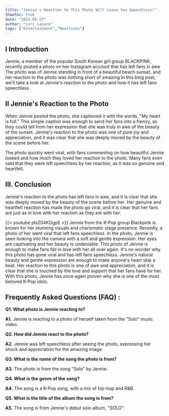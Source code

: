```yaml
---
title: "Jennie's Reaction to This Photo Will Leave You Speechless!"
ShowToc: true 
date: "2022-06-23"
author: "Lori Lasure" 
tags: ["Entertainment","Reactions"]
---
```

## I Introduction 

Jennie, a member of the popular South Korean girl group BLACKPINK, recently posted a photo on her Instagram account that has left fans in awe The photo was of Jennie standing in front of a beautiful beach sunset, and her reaction to the photo was nothing short of amazing In this blog post, we'll take a look at Jennie's reaction to the photo and how it has left fans speechless 

## II Jennie's Reaction to the Photo

When Jennie posted the photo, she captioned it with the words, "My heart is full." This simple caption was enough to send her fans into a frenzy, as they could tell from her expression that she was truly in awe of the beauty of the sunset. Jennie's reaction to the photo was one of pure joy and appreciation, and it was clear that she was deeply moved by the beauty of the scene before her. 

The photo quickly went viral, with fans commenting on how beautiful Jennie looked and how much they loved her reaction to the photo. Many fans even said that they were left speechless by her reaction, as it was so genuine and heartfelt. 

## III. Conclusion

Jennie's reaction to the photo has left fans in awe, and it is clear that she was deeply moved by the beauty of the scene before her. Her genuine and heartfelt reaction has made the photo go viral, and it is clear that her fans are just as in love with her reaction as they are with her.

{{< youtube pIsZ04KDgpE >}} 
Jennie from the K-Pop group Blackpink is known for her stunning visuals and charismatic stage presence. Recently, a photo of her went viral that left fans speechless. In the photo, Jennie is seen looking into the camera with a soft and gentle expression. Her eyes are captivating and her beauty is undeniable. This photo of Jennie is enough to make fans fall in love with her all over again. It's no wonder why this photo has gone viral and has left fans speechless. Jennie's natural beauty and gentle expression are enough to make anyone's heart skip a beat. Her reaction to this photo is one of awe and appreciation, and it is clear that she is touched by the love and support that her fans have for her. With this photo, Jennie has once again proven why she is one of the most beloved K-Pop idols.

## Frequently Asked Questions (FAQ) :
**Q1. What photo is Jennie reacting to?**

**A1.** Jennie is reacting to a photo of herself taken from the "Solo" music video.

**Q2. How did Jennie react to the photo?**

**A2.** Jennie was left speechless after seeing the photo, expressing her shock and appreciation for the amazing image.

**Q3. What is the name of the song the photo is from?**

**A3.** The photo is from the song "Solo" by Jennie.

**Q4. What is the genre of the song?**

**A4.** The song is a K-Pop song, with a mix of hip-hop and R&B.

**Q5. What is the title of the album the song is from?**

**A5.** The song is from Jennie's debut solo album, "SOLO".



